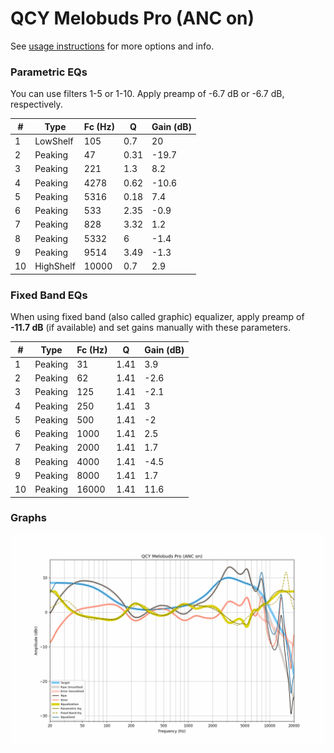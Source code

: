 # QCY Melobuds Pro (ANC on)
See [usage instructions](https://github.com/jaakkopasanen/AutoEq#usage) for more options and info.

### Parametric EQs
You can use filters 1-5 or 1-10. Apply preamp of -6.7 dB or -6.7 dB, respectively.

|   # | Type      |   Fc (Hz) |    Q |   Gain (dB) |
|-----|-----------|-----------|------|-------------|
|   1 | LowShelf  |       105 | 0.7  |        20   |
|   2 | Peaking   |        47 | 0.31 |       -19.7 |
|   3 | Peaking   |       221 | 1.3  |         8.2 |
|   4 | Peaking   |      4278 | 0.62 |       -10.6 |
|   5 | Peaking   |      5316 | 0.18 |         7.4 |
|   6 | Peaking   |       533 | 2.35 |        -0.9 |
|   7 | Peaking   |       828 | 3.32 |         1.2 |
|   8 | Peaking   |      5332 | 6    |        -1.4 |
|   9 | Peaking   |      9514 | 3.49 |        -1.3 |
|  10 | HighShelf |     10000 | 0.7  |         2.9 |

### Fixed Band EQs
When using fixed band (also called graphic) equalizer, apply preamp of **-11.7 dB** (if available) and set gains manually with these parameters.

|   # | Type    |   Fc (Hz) |    Q |   Gain (dB) |
|-----|---------|-----------|------|-------------|
|   1 | Peaking |        31 | 1.41 |         3.9 |
|   2 | Peaking |        62 | 1.41 |        -2.6 |
|   3 | Peaking |       125 | 1.41 |        -2.1 |
|   4 | Peaking |       250 | 1.41 |         3   |
|   5 | Peaking |       500 | 1.41 |        -2   |
|   6 | Peaking |      1000 | 1.41 |         2.5 |
|   7 | Peaking |      2000 | 1.41 |         1.7 |
|   8 | Peaking |      4000 | 1.41 |        -4.5 |
|   9 | Peaking |      8000 | 1.41 |         1.7 |
|  10 | Peaking |     16000 | 1.41 |        11.6 |

### Graphs
![](./QCY%20Melobuds%20Pro%20(ANC%20on).png)
